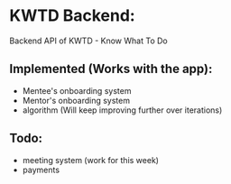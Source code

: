 # KWTD Backend:
Backend API of KWTD - Know What To Do

## Implemented (Works with the app):
- Mentee's onboarding system
- Mentor's onboarding system 
- algorithm (Will keep improving further over iterations)

## Todo:
- meeting system (work for this week)
- payments


